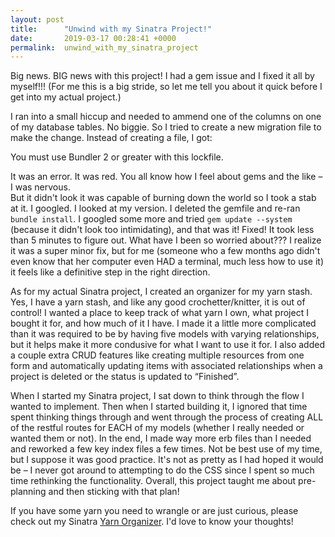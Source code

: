 ```yaml
---
layout: post
title:      "Unwind with my Sinatra Project!"
date:       2019-03-17 00:28:41 +0000
permalink:  unwind_with_my_sinatra_project
---
```


Big news.  BIG news with this project!  I had a gem issue and I fixed it all by myself!!!  (For me this is a big stride, so let me tell you about it quick before I get into my actual project.)

I ran into a small hiccup and needed to ammend one of the columns on one of my database tables.  No biggie.  So I tried to create a new migration file to make the change.  Instead of creating a file, I got:  

You must use Bundler 2 or greater with this lockfile.

It was an error.  It was red.  You all know how I feel about gems and the like – I was nervous.  
But it didn't look it was capable of burning down the world so I took a stab at it.  I googled.  I looked at my version.  I deleted the gemfile and re-ran ```bundle install```.  I googled some more and tried ```gem update --system``` (because it didn't look too intimidating), and that was it!  Fixed!  It took less than 5 minutes to figure out.  What have I been so worried about???  I realize it was a super minor fix, but for me (someone who a few months ago didn't even know that her computer even HAD a terminal, much less how to use it) it feels like a definitive step in the right direction.

As for my actual Sinatra project, I created an organizer for my yarn stash.  Yes, I have a yarn stash, and like any good crochetter/knitter, it is out of control!  I wanted a place to keep track of what yarn I own, what project I bought it for, and how much of it I have.  I made it a little more complicated than it was required to be by having five models with varying relationships, but it helps make it more condusive for what I want to use it for.  I also added a couple extra CRUD features like creating multiple resources from one form and automatically updating items with associated relationships when a project is deleted or the status is updated to “Finished”.

When I started my Sinatra project, I sat down to think through the flow I wanted to implement.  Then when I started building it, I ignored that time spent thinking things through and went through the process of creating ALL of the restful routes for EACH of my models (whether I really needed or wanted them or not).  In the end, I made way more erb files than I needed and reworked a few key index files a few times.  Not be best use of my time, but I suppose it was good practice.  It's not as pretty as I had hoped it would be – I never got around to attempting to do the CSS since I spent so much time rethinking the functionality.  Overall, this project taught me about pre-planning and then sticking with that plan!

If you have some yarn you need to wrangle or are just curious, please check out my Sinatra [Yarn Organizer](https://github.com/LLHolmes/yarn_organizer).  I'd love to know your thoughts!
